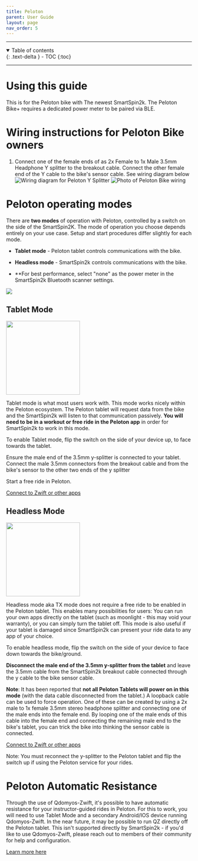 ```yaml
---
title: Peloton
parent: User Guide
layout: page
nav_order: 5
---
```

---
<details open markdown="block">
  <summary>
    Table of contents
  </summary>
  {: .text-delta }
- TOC
{:toc}
</details>

---
# Using this guide
This is for the Peloton bike with The newest SmartSpin2k. The Peloton Bike+ requires a dedicated power meter to be paired via BLE. 

# Wiring instructions for Peloton Bike owners
1. Connect one of the female ends of as 2x Female to 1x Male 3.5mm Headphone Y splitter to the breakout cable.  Connect the other female end of the Y cable to the bike's sensor cable.  See wiring diagram below
![Wiring diagram for Peloton Y Splitter](../images/peloton_wiring_diagram.png)
![Photo of Peloton Bike wiring](../images/peloton_wiring_photo.png)


# Peloton operating modes
There are **two modes** of operation with Peloton, controlled by a switch on the side of the SmartSpin2K. The mode of operation you choose depends entirely on your use case. Setup and start procedures differ slightly for each mode.

* **Tablet mode** - Peloton tablet controls communications with the bike. 
* **Headless mode** - SmartSpin2k controls communications with the bike. 

* **For best performance, select "none" as the power meter in the SmartSpin2k Bluetooth scanner settings. 

<img src="../images/Peloton_Y_Cable.png">

## Tablet Mode

<img src="../images/Tablet_Control.png" width="200">

Tablet mode is what most users work with. This mode works nicely within the Peloton ecosystem. The Peloton tablet will request data from the bike and the SmartSpin2k will listen to that communication passively. **You will need to be in a workout or free ride in the Peloton app** in order for SmartSpin2k to work in this mode.  

To enable Tablet mode, flip the switch on the side of your device up, to face towards the tablet. 

Ensure the male end of the 3.5mm y-splitter is connected to your tablet. Connect the male 3.5mm connectors from the breakout cable and from the bike's sensor to the other two ends of the y splitter

Start a free ride in Peloton.

[Connect to Zwift or other apps](https://github.com/doudar/SmartSpin2k/wiki/Riding-Zwift-with-SmartSpin2k)

## Headless Mode
<img src="../images/SS2K_Control.png" width="200">

Headless mode aka TX mode does not require a free ride to be enabled in the Peloton tablet. This enables many possibilities for users:  You can run your own apps directly on the tablet (such as moonlight - this may void your warranty), or you can simply turn the tablet off.  This mode is also useful if your tablet is damaged since SmartSpin2k can present your ride data to any app of your choice.

To enable headless mode, flip the switch on the side of your device to face down towards the bike/ground.

**Disconnect the male end of the 3.5mm y-splitter from the tablet** and leave the 3.5mm cable from the SmartSpin2k breakout cable connected through the y cable to the bike sensor cable. 

**Note**:  It has been reported that **not all Peloton Tablets will power on in this mode** (with the data cable disconnected from the tablet.)  A loopback cable can be used to force operation. One of these can be created by using a 2x male to 1x female 3.5mm stereo headphone splitter and connecting one of the male ends into the female end. By looping one of the male ends of this cable into the female end and connecting the remaining male end to the bike's tablet, you can trick the bike into thinking the sensor cable is connected.

[Connect to Zwift or other apps](https://github.com/doudar/SmartSpin2k/wiki/Riding-Zwift-with-SmartSpin2k)

Note:  You must reconnect the y-splitter to the Peloton tablet and flip the switch up if using the Peloton service for your rides.

# Peloton Automatic Resistance
Through the use of Qdomyos-Zwift, it's possible to have automatic resistance for your instructor-guided rides in Peloton.  For this to work, you will need to use Tablet Mode and a secondary Android/IOS device running Qdomyos-Zwift.  In the near future, it may be possible to run QZ directly off the Peloton tablet. This isn't supported directly by SmartSpin2k - if you'd like to use Qdomyos-Zwift, please reach out to members of their community for help and configuration. 

[Learn more here](https://www.qzfitness.com/)
